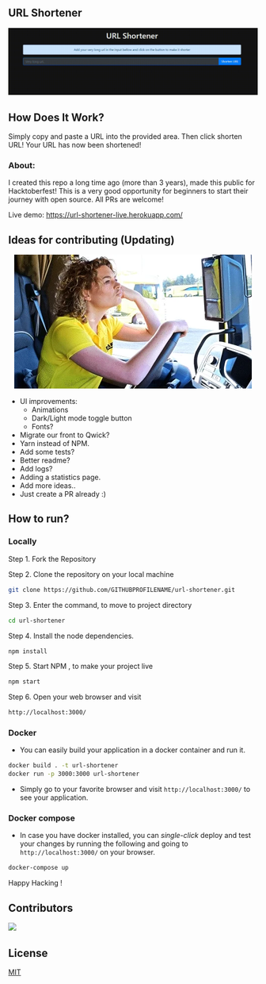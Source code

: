 ## URL Shortener

<div align="center">
<img src="/docs/gif.gif">
</div>

## How Does It Work?

Simply copy and paste a URL into the provided area. Then click shorten URL! Your URL has now been shortened!

### About:

I created this repo a long time ago (more than 3 years), made this public for Hacktoberfest! This is a very good opportunity for beginners to start their journey with open source. All PRs are welcome!

Live demo: https://url-shortener-live.herokuapp.com/

## Ideas for contributing (Updating)
<p align="center">
<img src="/docs/idea.gif">
</p>

- UI improvements:
  - Animations
  - Dark/Light mode toggle button
  - Fonts?
- Migrate our front to Qwick?
- Yarn instead of NPM.
- Add some tests?
- Better readme?
- Add logs?
- Adding a statistics page.
- Add more ideas..
- Just create a PR already :)

## How to run?

### Locally
Step 1. Fork the Repository

Step 2. Clone the repository on your local machine
```sh
git clone https://github.com/GITHUBPROFILENAME/url-shortener.git
```
Step 3. Enter the command, to move to project directory
```sh
cd url-shortener
```
Step 4. Install the node dependencies.
```sh
npm install
```
Step 5. Start NPM , to make your project live
```sh
npm start
```
Step 6. Open your web browser and visit 
```sh
http://localhost:3000/
```

### Docker
- You can easily build your application in a docker container and run it.
```sh
docker build . -t url-shortener
docker run -p 3000:3000 url-shortener
```
- Simply go to your favorite browser and visit `http://localhost:3000/` to see your application.
### Docker compose
- In case you have docker installed, you can *single-click* deploy and test your changes by running the following and going to `http://localhost:3000/` on your browser.
```sh
docker-compose up
```

Happy Hacking !
   
## Contributors

<a href = "https://github.com/origranot/url-shortener/graphs/contributors">
  <img src = "https://contrib.rocks/image?repo=origranot/url-shortener"/>
</a>

## License

[MIT](https://choosealicense.com/licenses/)
